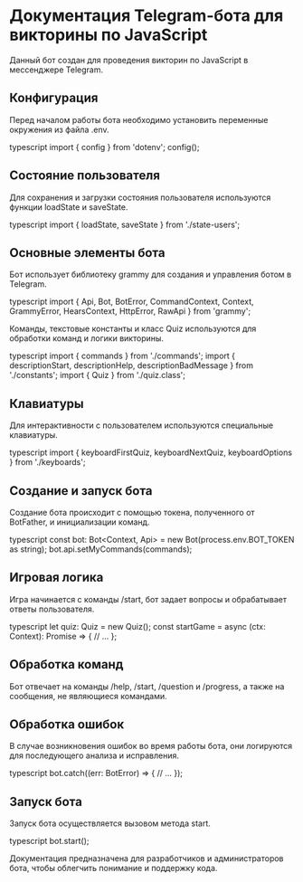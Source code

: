 # Документация Telegram-бота для викторины по JavaScript

Данный бот создан для проведения викторин по JavaScript в мессенджере Telegram.

## Конфигурация

Перед началом работы бота необходимо установить переменные окружения из файла .env.

typescript
import { config } from 'dotenv';
config();

## Состояние пользователя

Для сохранения и загрузки состояния пользователя используются функции loadState и saveState.

typescript
import { loadState, saveState } from './state-users';

## Основные элементы бота

Бот использует библиотеку grammy для создания и управления ботом в Telegram.

typescript
import { Api, Bot, BotError, CommandContext, Context, GrammyError, HearsContext, HttpError, RawApi } from 'grammy';

Команды, текстовые константы и класс Quiz используются для обработки команд и логики викторины.

typescript
import { commands } from './commands';
import { descriptionStart, descriptionHelp, descriptionBadMessage } from './constants';
import { Quiz } from './quiz.class';

## Клавиатуры

Для интерактивности с пользователем используются специальные клавиатуры.

typescript
import { keyboardFirstQuiz, keyboardNextQuiz, keyboardOptions } from './keyboards';

## Создание и запуск бота

Создание бота происходит с помощью токена, полученного от BotFather, и инициализации команд.

typescript
const bot: Bot<Context, Api<RawApi>> = new Bot(process.env.BOT_TOKEN as string);
bot.api.setMyCommands(commands);

## Игровая логика

Игра начинается с команды /start, бот задает вопросы и обрабатывает ответы пользователя.

typescript
let quiz: Quiz = new Quiz();
const startGame = async (ctx: Context): Promise<void> => {
    // ...
};

## Обработка команд

Бот отвечает на команды /help, /start, /question и /progress, а также на сообщения, не являющиеся командами.

## Обработка ошибок

В случае возникновения ошибок во время работы бота, они логируются для последующего анализа и исправления.

typescript
bot.catch((err: BotError<Context>) => {
    // ...
});

## Запуск бота

Запуск бота осуществляется вызовом метода start.

typescript
bot.start();

Документация предназначена для разработчиков и администраторов бота, чтобы облегчить понимание и поддержку кода.
